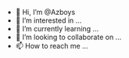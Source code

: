 - 👋 Hi, I’m @Azboys
- 👀 I’m interested in ...
- 🌱 I’m currently learning ...
- 💞️ I’m looking to collaborate on ...
- 📫 How to reach me ...

<!---
Azboys/Azboys is a ✨ special ✨ repository because its `README.md` (this file) appears on your GitHub profile.
You can click the Preview link to take a look at your changes.
---> 
